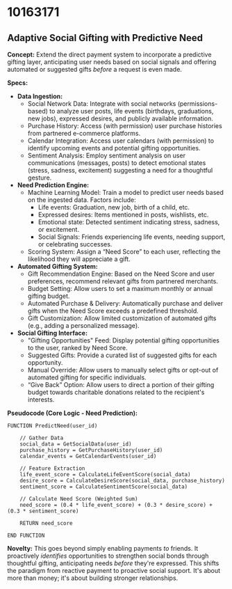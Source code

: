 # 10163171

## Adaptive Social Gifting with Predictive Need

**Concept:** Extend the direct payment system to incorporate a predictive gifting layer, anticipating user needs based on social signals and offering automated or suggested gifts *before* a request is even made.

**Specs:**

*   **Data Ingestion:**
    *   Social Network Data: Integrate with social networks (permissions-based) to analyze user posts, life events (birthdays, graduations, new jobs), expressed desires, and publicly available information.
    *   Purchase History: Access (with permission) user purchase histories from partnered e-commerce platforms.
    *   Calendar Integration:  Access user calendars (with permission) to identify upcoming events and potential gifting opportunities.
    *   Sentiment Analysis: Employ sentiment analysis on user communications (messages, posts) to detect emotional states (stress, sadness, excitement) suggesting a need for a thoughtful gesture.
*   **Need Prediction Engine:**
    *   Machine Learning Model: Train a model to predict user needs based on the ingested data. Factors include:
        *   Life events: Graduation, new job, birth of a child, etc.
        *   Expressed desires: Items mentioned in posts, wishlists, etc.
        *   Emotional state: Detected sentiment indicating stress, sadness, or excitement.
        *   Social Signals: Friends experiencing life events, needing support, or celebrating successes.
    *   Scoring System: Assign a “Need Score” to each user, reflecting the likelihood they will appreciate a gift.
*   **Automated Gifting System:**
    *   Gift Recommendation Engine:  Based on the Need Score and user preferences, recommend relevant gifts from partnered merchants.
    *   Budget Setting: Allow users to set a maximum monthly or annual gifting budget.
    *   Automated Purchase & Delivery:  Automatically purchase and deliver gifts when the Need Score exceeds a predefined threshold.
    *   Gift Customization: Allow limited customization of automated gifts (e.g., adding a personalized message).
*   **Social Gifting Interface:**
    *   "Gifting Opportunities" Feed: Display potential gifting opportunities to the user, ranked by Need Score.
    *   Suggested Gifts: Provide a curated list of suggested gifts for each opportunity.
    *   Manual Override: Allow users to manually select gifts or opt-out of automated gifting for specific individuals.
    *   “Give Back” Option: Allow users to direct a portion of their gifting budget towards charitable donations related to the recipient's interests.

**Pseudocode (Core Logic - Need Prediction):**

```
FUNCTION PredictNeed(user_id)

    // Gather Data
    social_data = GetSocialData(user_id)
    purchase_history = GetPurchaseHistory(user_id)
    calendar_events = GetCalendarEvents(user_id)

    // Feature Extraction
    life_event_score = CalculateLifeEventScore(social_data)
    desire_score = CalculateDesireScore(social_data, purchase_history)
    sentiment_score = CalculateSentimentScore(social_data)

    // Calculate Need Score (Weighted Sum)
    need_score = (0.4 * life_event_score) + (0.3 * desire_score) + (0.3 * sentiment_score)

    RETURN need_score

END FUNCTION
```

**Novelty:** This goes beyond simply enabling payments *to* friends. It proactively *identifies* opportunities to strengthen social bonds through thoughtful gifting, anticipating needs *before* they're expressed. This shifts the paradigm from reactive payment to proactive social support. It's about more than money; it's about building stronger relationships.